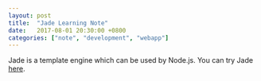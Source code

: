 ```yaml
---
layout: post
title:  "Jade Learning Note"
date:   2017-08-01 20:30:00 +0800
categories: ["note", "development", "webapp"]
---
```

Jade is a template engine which can be used by Node.js.
You can try Jade [here](http://naltatis.github.io/jade-syntax-docs/).
